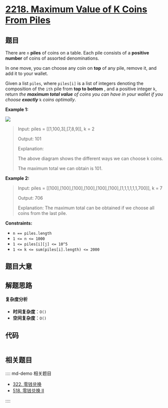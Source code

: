 # [2218. Maximum Value of K Coins From Piles](https://leetcode.com/problems/maximum-value-of-k-coins-from-piles/)

## 题目

There are `n` **piles** of coins on a table. Each pile consists of a
**positive number** of coins of assorted denominations.

In one move, you can choose any coin on **top** of any pile, remove it, and
add it to your wallet.

Given a list `piles`, where `piles[i]` is a list of integers denoting the
composition of the `ith` pile from **top to bottom** , and a positive integer
`k`, return _the **maximum total value** of coins you can have in your wallet
if you choose **exactly**_ `k` _coins optimally_.

**Example 1:**

![](https://assets.leetcode.com/uploads/2019/11/09/e1.png)

> Input: piles = [[1,100,3],[7,8,9]], k = 2
>
> Output: 101
>
> Explanation:
>
> The above diagram shows the different ways we can choose k coins.
>
> The maximum total we can obtain is 101.

**Example 2:**

> Input: piles = [[100],[100],[100],[100],[100],[100],[1,1,1,1,1,1,700]], k = 7
>
> Output: 706
>
> Explanation: The maximum total can be obtained if we choose all coins from the last pile.

**Constraints:**

- `n == piles.length`
- `1 <= n <= 1000`
- `1 <= piles[i][j] <= 10^5`
- `1 <= k <= sum(piles[i].length) <= 2000`

## 题目大意

## 解题思路

#### 复杂度分析

- **时间复杂度**：`O()`
- **空间复杂度**：`O()`

## 代码

```javascript

```

## 相关题目

:::: md-demo 相关题目

- [322. 零钱兑换](https://leetcode.com/problems/coin-change)
- [518. 零钱兑换 II](https://leetcode.com/problems/coin-change-ii)

::::
